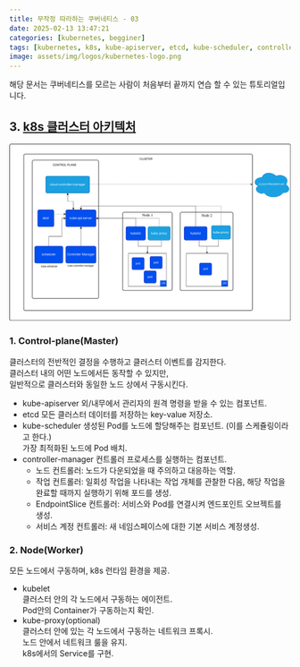 ```yaml
---
title: 무작정 따라하는 쿠버네티스 - 03
date: 2025-02-13 13:47:21
categories: [kubernetes, begginer]
tags: [kubernetes, k8s, kube-apiserver, etcd, kube-scheduler, controller-manager, node, cluster, control-plane, kube-proxy]     # TAG names should always be lowercase
image: assets/img/logos/kubernetes-logo.png
---
```


해당 문서는 쿠버네티스를 모르는 사람이 처음부터 끝까지 연습 할 수 있는 튜토리얼입니다.

## 3. [k8s 클러스터 아키텍처](https://kubernetes.io/docs/concepts/architecture/)

![image](assets/img/k8s-for-begginer/kubernetes-cluster-architecture.svg)

### 1. Control-plane(Master)
클러스터의 전반적인 결정을 수행하고 클러스터 이벤트를 감지한다.  
클러스터 내의 어떤 노드에서든 동작할 수 있지만,  
일반적으로 클러스터와 동일한 노드 상에서 구동시킨다.  
- kube-apiserver
외/내무에서 관리자의 원격 명령을 받을 수 있는 컴포넌트.
- etcd
모든 클러스터 데이터를 저장하는 key-value 저장소.
- kube-scheduler
생성된 Pod를 노드에 할당해주는 컴포넌트. (이를 스케쥴링이라고 한다.)  
가장 최적화된 노드에 Pod 배치.
- controller-manager
컨트롤러 프로세스를 실행하는 컴포넌트.  
    - 노드 컨트롤러: 노드가 다운되었을 때 주의하고 대응하는 역할.  
    - 작업 컨트롤러: 일회성 작업을 나타내는 작업 개체를 관찰한 다음, 해당 작업을 완료할 때까지 실행하기 위해 포드를 생성.  
    - EndpointSlice 컨트롤러: 서비스와 Pod를 연결시켜 엔드포인트 오브젝트를 생성.
    - 서비스 계정 컨트롤러: 새 네임스페이스에 대한 기본 서비스 계정생성.    


### 2. Node(Worker)
모든 노드에서 구동하며, k8s 런타임 환경을 제공.
- kubelet  
클러스터 안의 각 노드에서 구동하는 에이전트.  
Pod안의 Container가 구동하는지 확인.
- kube-proxy(optional)  
클러스터 안에 있는 각 노드에서 구동하는 네트워크 프록시.  
노드 안에서 네트워크 룰을 유지.  
k8s에서의 Service를 구현.  

